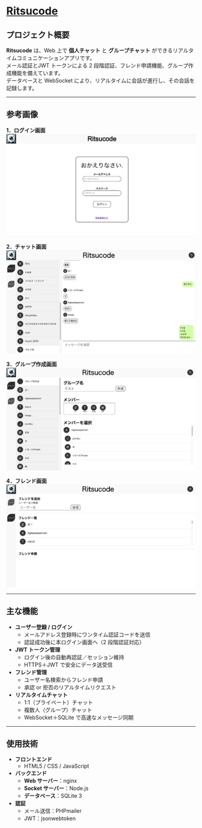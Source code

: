 # [Ritsucode](https://rickyhome.net/)


## プロジェクト概要

**Ritsucode** は、Web 上で **個人チャット** と **グループチャット** ができるリアルタイムコミュニケーションアプリです。  
メール認証とJWT トークンによる 2 段階認証、フレンド申請機能、グループ作成機能を備えています。  
データベースと WebSocket により、リアルタイムに会話が進行し、その会話を記録します。

---

## 参考画像

**1．ログイン画面**  
![ログイン画面](./docs/login.png) 

**2．チャット画面**  
![チャット画面](./docs/chat.png)

**3．グループ作成画面**  
![グループ作成画面](./docs/group.jpg)

**4．フレンド画面**  
![フレンド画面](./docs/friend.png)

---

## 主な機能

- **ユーザー登録 / ログイン**  
  - メールアドレス登録時にワンタイム認証コードを送信  
  - 認証成功後に本ログイン画面へ（2 段階認証対応）  
- **JWT トークン管理**  
  - ログイン後の自動再認証／セッション維持  
  - HTTPS＋JWT で安全にデータ送受信  
- **フレンド管理**  
  - ユーザー名検索からフレンド申請  
  - 承認 or 拒否のリアルタイムリクエスト  
- **リアルタイムチャット**  
  - 1:1（プライベート）チャット  
  - 複数人（グループ）チャット  
  - WebSocket＋SQLite で高速なメッセージ同期  
---

## 使用技術

- **フロントエンド**  
  - HTML5 / CSS / JavaScript
- **バックエンド**  
  - **Web サーバー**：nginx  
  - **Socket サーバー**：Node.js
  - **データベース**：SQLite 3  
- **認証**  
  - メール送信：PHPmailer  
  - JWT：jsonwebtoken


